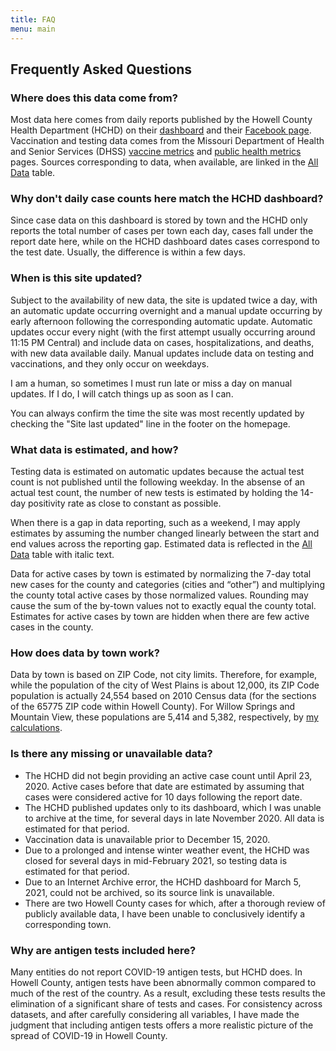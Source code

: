 ```yaml
---
title: FAQ
menu: main
---
```


## Frequently Asked Questions

### Where does this data come from?
Most data here comes from daily reports published by the Howell County Health Department (HCHD) on their [dashboard](https://allthingsmissouri.org/county-covid-19-dashboards/howell-county/) and their [Facebook page](https://www.facebook.com/Howell-County-Health-Department-170310842983730). Vaccination and testing data comes from the Missouri Department of Health and Senior Services (DHSS) [vaccine metrics](https://health.mo.gov/living/healthcondiseases/communicable/novel-coronavirus/data/data-download-vaccine.php) and [public health metrics](https://health.mo.gov/living/healthcondiseases/communicable/novel-coronavirus/data/data-download.php) pages. Sources corresponding to data, when available, are linked in the [All Data](../all-data) table.

### Why don't daily case counts here match the HCHD dashboard?
Since case data on this dashboard is stored by town and the HCHD only reports the total number of cases per town each day, cases fall under the report date here, while on the HCHD dashboard dates cases correspond to the test date. Usually, the difference is within a few days.

### When is this site updated?
Subject to the availability of new data, the site is updated twice a day, with an automatic update occurring overnight and a manual update occurring by early afternoon following the corresponding automatic update. Automatic updates occur every night (with the first attempt usually occurring around 11:15 PM Central) and include data on cases, hospitalizations, and deaths, with new data available daily. Manual updates include data on testing and vaccinations, and they only occur on weekdays.

I am a human, so sometimes I must run late or miss a day on manual updates. If I do, I will catch things up as soon as I can.

You can always confirm the time the site was most recently updated by checking the "Site last updated" line in the footer on the homepage.

### What data is estimated, and how?
Testing data is estimated on automatic updates because the actual test count is not published until the following weekday. In the absense of an actual test count, the number of new tests is estimated by holding the 14-day positivity rate as close to constant as possible.

When there is a gap in data reporting, such as a weekend, I may apply estimates by assuming the number changed linearly between the start and end values across the reporting gap. Estimated data is reflected in the [All Data](../all-data) table with italic text.

Data for active cases by town is estimated by normalizing the 7-day total new cases for the county and categories (cities and “other”) and multiplying the county total active cases by those normalized values. Rounding may cause the sum of the by-town values not to exactly equal the county total. Estimates for active cases by town are hidden when there are few active cases in the county.

### How does data by town work?
Data by town is based on ZIP Code, not city limits. Therefore, for example, while the population of the city of West Plains is about 12,000, its ZIP Code population is actually 24,554 based on 2010 Census data (for the sections of the 65775 ZIP code within Howell County). For Willow Springs and Mountain View, these populations are 5,414 and 5,382, respectively, by [my calculations](https://gist.github.com/jonblatho/003174508c09c2001d38e386a95fe9cd).

### Is there any missing or unavailable data?
* The HCHD did not begin providing an active case count until April 23, 2020. Active cases before that date are estimated by assuming that cases were considered active for 10 days following the report date.
* The HCHD published updates only to its dashboard, which I was unable to archive at the time, for several days in late November 2020. All data is estimated for that period.
* Vaccination data is unavailable prior to December 15, 2020.
* Due to a prolonged and intense winter weather event, the HCHD was closed for several days in mid-February 2021, so testing data is estimated for that period.
* Due to an Internet Archive error, the HCHD dashboard for March 5, 2021, could not be archived, so its source link is unavailable.
* There are two Howell County cases for which, after a thorough review of publicly available data, I have been unable to conclusively identify a corresponding town.

### Why are antigen tests included here?
Many entities do not report COVID-19 antigen tests, but HCHD does. In Howell County, antigen tests have been abnormally common compared to much of the rest of the country. As a result, excluding these tests results the elimination of a significant share of tests and cases. For consistency across datasets, and after carefully considering all variables, I have made the judgment that including antigen tests offers a more realistic picture of the spread of COVID-19 in Howell County.